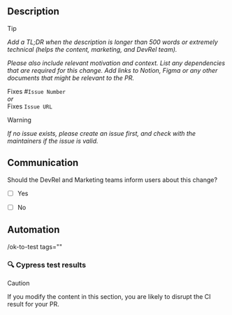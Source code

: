 ## Description
> [!TIP]  
> _Add a TL;DR when the description is longer than 500 words or extremely technical (helps the content, marketing, and DevRel team)._
>
> _Please also include relevant motivation and context. List any dependencies that are required for this change. Add links to Notion, Figma or any other documents that might be relevant to the PR._


Fixes #`Issue Number`  
_or_  
Fixes `Issue URL`
> [!WARNING]  
> _If no issue exists, please create an issue first, and check with the maintainers if the issue is valid._

## Communication
Should the DevRel and Marketing teams inform users about this change?
- [ ] Yes
- [ ] No


## Automation

/ok-to-test tags=""

### :mag: Cypress test results
<!-- This is an auto-generated comment: Cypress test results  -->
> [!CAUTION]  
> If you modify the content in this section, you are likely to disrupt the CI result for your PR.

<!-- end of auto-generated comment: Cypress test results  -->
